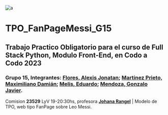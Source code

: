 ![a](https://static-s.aa-cdn.net/img/ios/1531373276/70907f4b5f9533a0d9a839ee93533e24?v=1)
# TPO_FanPageMessi_G15
## Trabajo Practico Obligatorio para el curso de Full Stack Python, Modulo Front-End, en Codo a Codo 2023
### Grupo 15, Integrantes: [Flores, Alexis Jonatan](https://github.com/jhonyflores); [Martinez Prieto, Maximiliano Damián](https://github.com/massaro2040); [Melis, Eduardo](https://github.com/eduardomelis); [Mendoza, Gonzalo Javier](https://github.com/gonzalojm).
Comision **23529** LyV 19-20:30hs, profesora [**Johana Rangel**](https://www.linkedin.com/in/johana-rangel-5156a895/) | Modelo de TPO, web tipo FanPage sobre Leo Messi.
